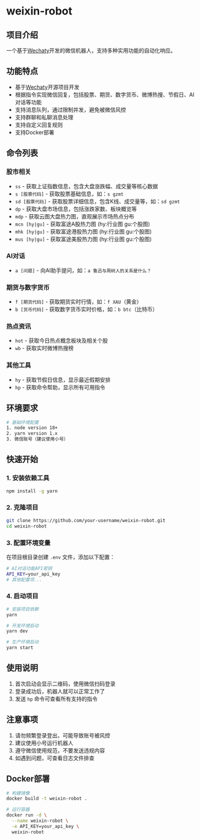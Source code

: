 # weixin-robot

## 项目介绍
一个基于[Wechaty](http://github.com/wechaty/wechaty)开发的微信机器人，支持多种实用功能的自动化响应。

## 功能特点
- 基于[Wechaty](http://github.com/wechaty/wechaty)开源项目开发
- 根据指令实现微信回复，包括股票、期货、数字货币、微博热搜、节假日、AI对话等功能
- 支持消息队列，通过限制并发，避免被微信风控
- 支持群聊和私聊消息处理
- 支持自定义回复规则
- 支持Docker部署

## 命令列表

### 股市相关
- `ss` - 获取上证指数信息，包含大盘涨跌幅、成交量等核心数据
- `s [股票代码]` - 获取股票基础信息，如：`s gzmt`
- `sd [股票代码]` - 获取股票详细信息，包含K线、成交量等，如：`sd gzmt`
- `dp` - 获取大盘市场信息，包括涨跌家数、板块概览等
- `mdp` - 获取云图大盘热力图，直观展示市场热点分布
- `mcn [hy|gu]` - 获取富途A股热力图 (hy:行业图 gu:个股图)
- `mhk [hy|gu]` - 获取富途港股热力图 (hy:行业图 gu:个股图)
- `mus [hy|gu]` - 获取富途美股热力图 (hy:行业图 gu:个股图)

### AI对话
- `a [问题]` - 向AI助手提问，如：`a 鲁迅与周树人的关系是什么？`

### 期货与数字货币
- `f [期货代码]` - 获取期货实时行情，如：`f XAU`（黄金）
- `b [货币代码]` - 获取数字货币实时价格，如：`b btc`（比特币）

### 热点资讯
- `hot` - 获取今日热点概念板块及相关个股
- `wb` - 获取实时微博热搜榜

### 其他工具
- `hy` - 获取节假日信息，显示最近假期安排
- `hp` - 获取命令帮助，显示所有可用指令

## 环境要求
```bash
# 基础环境配置
1. node version 18+
2. yarn version 1.x
3. 微信账号（建议使用小号）
```

## 快速开始

### 1. 安装依赖工具
```bash
npm install -g yarn
```

### 2. 克隆项目
```bash
git clone https://github.com/your-username/weixin-robot.git
cd weixin-robot
```

### 3. 配置环境变量
在项目根目录创建 `.env` 文件，添加以下配置：
```bash
# AI对话功能API密钥
API_KEY=your_api_key
# 其他配置项...
```

### 4. 启动项目
```bash
# 安装项目依赖
yarn

# 开发环境启动
yarn dev

# 生产环境启动
yarn start
```

## 使用说明
1. 首次启动会显示二维码，使用微信扫码登录
2. 登录成功后，机器人就可以正常工作了
3. 发送 `hp` 命令可查看所有支持的指令

## 注意事项
1. 请勿频繁登录登出，可能导致账号被风控
2. 建议使用小号运行机器人
3. 遵守微信使用规范，不要发送违规内容
4. 如遇到问题，可查看日志文件排查

## Docker部署
```bash
# 构建镜像
docker build -t weixin-robot .

# 运行容器
docker run -d \
  --name weixin-robot \
  -e API_KEY=your_api_key \
  weixin-robot
```
